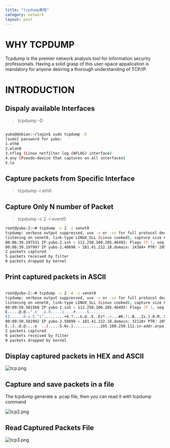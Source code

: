 ```yaml
---
title: "tcpdump教程"
category: network
layout: post
---
```


# WHY TCPDUMP

Tcpdump is the premier network analysis tool for information security professionals. Having a solid grasp of this user-space appalication is mandatory for anyone desiring a thorough understanding of TCP/IP.

# INTRODUCTION

## Dispaly available Interfaces

> tcpdump -D

```bash

yubo@debian:~/login$ sudo tcpdump -D
[sudo] password for yubo:
1.eth0
2.wlan0
3.nflog (Linux netfilter log (NFLOG) interface)
4.any (Pseudo-device that captures on all interfaces)
5.lo
```

## Capture packets from Specific Interface

> tcpdump -i eth0

## Capture Only N number of Packet

> tcpdump -c 2 -i event0

```bash
root@yubo-2:~# tcpdump -c 2 -i venet0
tcpdump: verbose output suppressed, use -v or -vv for full protocol decode
listening on venet0, link-type LINUX_SLL (Linux cooked), capture size 65535 bytes
00:06:39.197531 IP yubo-2.ssh > 112.250.100.205.46493: Flags [P.], seq 1776389372:1776389580, ack 2267257061, win 292, options [nop,nop,TS val 1163336703 ecr 2017454], length 208
00:06:39.197997 IP yubo-2.40698 > 181.41.222.18.domain: 14384+ PTR? 205.100.250.112.in-addr.arpa. (46)
2 packets captured
5 packets received by filter
0 packets dropped by kernel
```

## Print captured packets in ASCII

```bash

root@yubo-2:~# tcpdump -c 2 -A -i venet0
tcpdump: verbose output suppressed, use -v or -vv for full protocol decode
listening on venet0, link-type LINUX_SLL (Linux cooked), capture size 65535 bytes
00:09:50.581560 IP yubo-2.ssh > 112.250.100.205.46493: Flags [P.], seq 1776393404:1776393612, ack 2267259285, win 292, options [nop,nop,TS val 1163528086 ecr 2065321], length 208
E.....@.@..".e	.p.d.....i....#.....$.......
EZ......H.x.5.^i".........+4.?...G.@..E..Ez*..>...#6.!:.B...Zz.}.0.M..5..S!...1.y..~...M......5..n..{..zO.2..u..5.FX..b$iJ...@....v..=E~R.....9...,x?..<...!..>.....x..HU/...>XzK.....A.Z.<.]...%.........1ax...a.U..&P.
00:09:50.581992 IP yubo-2.50899 > 181.41.222.18.domain: 32128+ PTR? 205.100.250.112.in-addr.arpa. (46)
E..J..@.@....e	..).....5.6v.}............205.100.250.112.in-addr.arpa.....
2 packets captured
6 packets received by filter
0 packets dropped by kernel
```

## Display captured packets in HEX and ASCII

![tcp.png](http://yuzibo.qiniudn.com/tcp.png)

## Capture and save packets in a file

The tcpdump generate a .pcap file, then you can read it with tcpdump command

![tcp2.png](http://yuzibo.qiniudn.com/tcp2.png)

## Read Captured Packets File

![tcp3.png](http://yuzibo.qiniudn.com/tcp3.png)


